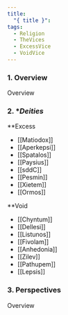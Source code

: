 ```yaml
---
title:
  "{ title }": 
tags:
  - Religion
  - TheVices
  - ExcessVice
  - VoidVice
---
```


### 1. **Overview**

Overview

### 2. **Deities*

**Excess
- [[Matiodox]]
- [[Aperkepsi]]
- [[Spatalos]]
- [[Paysius]]
- [[sddC]]
- [[Pesmin]]
- [[Xietem]]
- [[Ormos]]

**Void
- [[Chyntum]]
- [[Dellesi]]
- [[Listunos]]
- [[Fivolam]]
- [[Anhedonia]]
- [[Zilev]]
- [[Pathupem]]
- [[Lepsis]]

### 3. **Perspectives**

Overview
